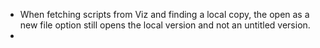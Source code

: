 - When fetching scripts from Viz and finding a local copy, the open as a new file option still opens the local version and not an untitled version.
- 